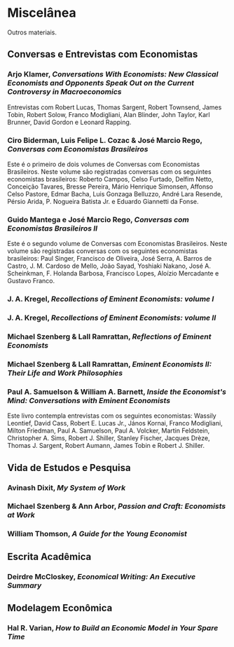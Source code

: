 # Miscelânea

Outros materiais.



## Conversas e Entrevistas com Economistas

### Arjo Klamer, *Conversations With Economists: New Classical Economists and Opponents Speak Out on the Current Controversy in Macroeconomics*
Entrevistas com Robert Lucas, Thomas Sargent, Robert Townsend, James Tobin, Robert Solow, Franco Modigliani, Alan Blinder, John Taylor, Karl Brunner, David Gordon e Leonard Rapping.

### Ciro Biderman, Luis Felipe L. Cozac & José Marcio Rego, *Conversas com Economistas Brasileiros*
Este é o primeiro de dois volumes de Conversas com Economistas Brasileiros. Neste volume são registradas conversas com os seguintes economistas brasileiros: Roberto Campos, Celso Furtado, Delfim Netto, Conceição Tavares, Bresse Pereira, Mário Henrique Simonsen, Affonso Celso Pastore, Edmar Bacha, Luis Gonzaga Belluzzo, André Lara Resende, Pérsio Arida, P. Nogueira Batista Jr. e Eduardo Giannetti da Fonse.

### Guido Mantega e José Marcio Rego, *Conversas com Economistas Brasileiros II*
Este é o segundo volume de Conversas com Economistas Brasileiros. Neste volume são registradas conversas com os seguintes economistas brasileiros: Paul Singer, Francisco de Oliveira, José Serra, A. Barros de Castro, J. M. Cardoso de Mello, João Sayad, Yoshiaki Nakano, José A. Scheinkman, F. Holanda Barbosa, Francisco Lopes, Aloízio Mercadante e Gustavo Franco.

### J. A. Kregel, *Recollections of Eminent Economists: volume I*
### J. A. Kregel, *Recollections of Eminent Economists: volume II*

### Michael Szenberg & Lall Ramrattan, *Reflections of Eminent Economists*
### Michael Szenberg & Lall Ramrattan, *Eminent Economists II: Their Life and Work Philosophies*

### Paul A. Samuelson & William A. Barnett, *Inside the Economist's Mind: Conversations with Eminent Economists*
Este livro contempla entrevistas com os seguintes economistas: Wassily Leontief, David Cass, Robert E. Lucas Jr., János Kornai, Franco Modigliani, Milton Friedman, Paul A. Samuelson, Paul A. Volcker, Martin Feldstein, Christopher A. Sims, Robert J. Shiller, Stanley Fischer, Jacques Drèze, Thomas J. Sargent, Robert Aumann, James Tobin e Robert J. Shiller.


## Vida de Estudos e Pesquisa


### Avinash Dixit, *My System of Work*
### Michael Szenberg & Ann Arbor, *Passion and Craft: Economists at Work*
### William Thomson, *A Guide for the Young Economist*

## Escrita Acadêmica

### Deirdre McCloskey, *Economical Writing: An Executive Summary*

## Modelagem Econômica

### Hal R. Varian, *How to Build an Economic Model in Your Spare Time*


